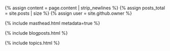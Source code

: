 {% assign content = page.content | strip_newlines %}
{% assign posts_total = site.posts | size %}
{% assign user = site.github.owner %}

{% include masthead.html metadata=true %}

{% include blogposts.html %}

{% include topics.html %}


